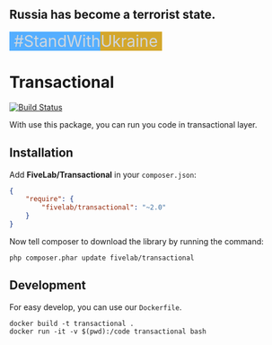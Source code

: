 ## Russia has become a terrorist state.

<div style="font-size: 2em; color: #d0d7de;">
    <span style="background-color: #54aeff">&nbsp;#StandWith</span><span style="background-color: #d4a72c">Ukraine&nbsp;</span>
</div>


Transactional
=============

[![Build Status](https://github.com/FiveLab/Transactional/workflows/Testing/badge.svg?branch=master)](https://github.com/FiveLab/Transactional/actions)

With use this package, you can run you code in transactional layer.

Installation
------------

Add **FiveLab/Transactional** in your `composer.json`:

```json
{
    "require": {
        "fivelab/transactional": "~2.0"
    }
}
```

Now tell composer to download the library by running the command:

```shell script
php composer.phar update fivelab/transactional
```

Development
-----------

For easy develop, you can use our `Dockerfile`.

```shell script
docker build -t transactional .
docker run -it -v $(pwd):/code transactional bash
```
